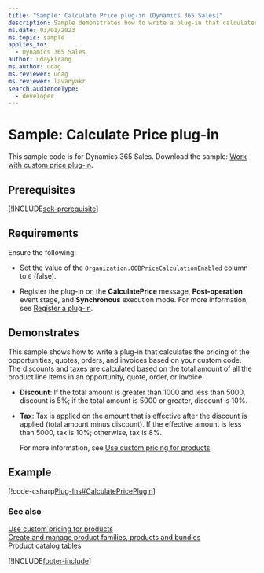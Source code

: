 ```yaml
---
title: "Sample: Calculate Price plug-in (Dynamics 365 Sales)"
description: Sample demonstrates how to write a plug-in that calculates the pricing of the opportunities, quotes, orders, and invoices based on your custom code.
ms.date: 03/01/2023
ms.topic: sample
applies_to: 
  - Dynamics 365 Sales
author: udaykirang
ms.author: udag
ms.reviewer: udag
ms.reviewer: lavanyakr
search.audienceType: 
  - developer
---
```


# Sample: Calculate Price plug-in

This sample code is for Dynamics 365 Sales. Download the sample: [Work with custom price plug-in](/previous-versions/dynamicscrm-2016/developers-guide/dn817877(v=crm.8)).

## Prerequisites
[!INCLUDE[sdk-prerequisite](../../includes/sdk-prerequisite.md)]

## Requirements  
 Ensure the following:  
  
-   Set the value of the `Organization.OOBPriceCalculationEnabled` column to `0` (false).  
  
-   Register the plug-in on the **CalculatePrice** message, **Post-operation** event stage, and **Synchronous** execution mode. For more information, see [Register a plug-in](/power-apps/developer/data-platform/register-plug-in).  
  
## Demonstrates  
 This sample shows how to write a plug-in that calculates the pricing of the opportunities, quotes, orders, and invoices based on your custom code. The discounts and taxes are calculated based on the total amount of all the product line items in an opportunity, quote, order, or invoice:  
  
- **Discount**: If the total amount is greater than 1000 and less than 5000, discount is 5%; if the total amount is 5000 or greater, discount is 10%.  
  
- **Tax**: Tax is applied on the amount that is effective after the discount is applied (total amount minus discount). If the effective amount is less than 5000, tax is 10%; otherwise, tax is 8%.  
  
  For more information, see [Use custom pricing for products](use-custom-pricing-products.md).  
  
## Example  
 [!code-csharp[Plug-Ins#CalculatePricePlugin](../../snippets/csharp/CRMV8/plug-ins/cs/calculatepriceplugin.cs#calculatepriceplugin)]  
  
### See also  

 [Use custom pricing for products](use-custom-pricing-products.md)   
 [Create and manage product families, products and bundles](create-manage-product-families-products-bundles-product-properties.md)   
 [Product catalog tables](product-catalog-entities.md)


[!INCLUDE[footer-include](../../includes/footer-banner.md)]
